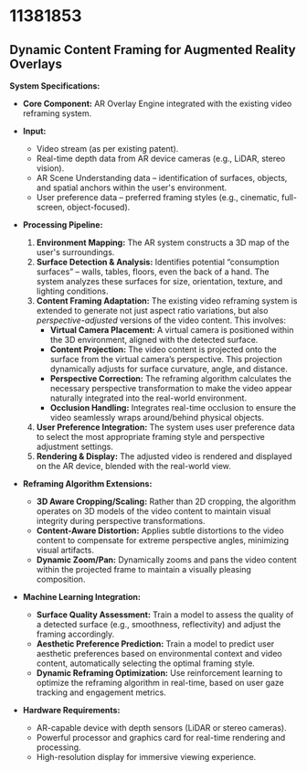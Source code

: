 # 11381853

## Dynamic Content Framing for Augmented Reality Overlays

**System Specifications:**

*   **Core Component:** AR Overlay Engine integrated with the existing video reframing system.
*   **Input:**
    *   Video stream (as per existing patent).
    *   Real-time depth data from AR device cameras (e.g., LiDAR, stereo vision).
    *   AR Scene Understanding data – identification of surfaces, objects, and spatial anchors within the user's environment.
    *   User preference data – preferred framing styles (e.g., cinematic, full-screen, object-focused).
*   **Processing Pipeline:**
    1.  **Environment Mapping:** The AR system constructs a 3D map of the user's surroundings.
    2.  **Surface Detection & Analysis:** Identifies potential “consumption surfaces” – walls, tables, floors, even the back of a hand. The system analyzes these surfaces for size, orientation, texture, and lighting conditions.
    3.  **Content Framing Adaptation:** The existing video reframing system is extended to generate not just aspect ratio variations, but also *perspective-adjusted* versions of the video content. This involves:
        *   **Virtual Camera Placement:** A virtual camera is positioned within the 3D environment, aligned with the detected surface.
        *   **Content Projection:** The video content is projected onto the surface from the virtual camera’s perspective. This projection dynamically adjusts for surface curvature, angle, and distance.
        *   **Perspective Correction:** The reframing algorithm calculates the necessary perspective transformation to make the video appear naturally integrated into the real-world environment.
        *   **Occlusion Handling:**  Integrates real-time occlusion to ensure the video seamlessly wraps around/behind physical objects.
    4.  **User Preference Integration:** The system uses user preference data to select the most appropriate framing style and perspective adjustment settings.
    5.  **Rendering & Display:** The adjusted video is rendered and displayed on the AR device, blended with the real-world view.

*   **Reframing Algorithm Extensions:**
    *   **3D Aware Cropping/Scaling:**  Rather than 2D cropping, the algorithm operates on 3D models of the video content to maintain visual integrity during perspective transformations.
    *   **Content-Aware Distortion:**  Applies subtle distortions to the video content to compensate for extreme perspective angles, minimizing visual artifacts.
    *   **Dynamic Zoom/Pan:** Dynamically zooms and pans the video content within the projected frame to maintain a visually pleasing composition.

*   **Machine Learning Integration:**
    *   **Surface Quality Assessment:** Train a model to assess the quality of a detected surface (e.g., smoothness, reflectivity) and adjust the framing accordingly.
    *   **Aesthetic Preference Prediction:** Train a model to predict user aesthetic preferences based on environmental context and video content, automatically selecting the optimal framing style.
    *   **Dynamic Reframing Optimization:**  Use reinforcement learning to optimize the reframing algorithm in real-time, based on user gaze tracking and engagement metrics.

*   **Hardware Requirements:**
    *   AR-capable device with depth sensors (LiDAR or stereo cameras).
    *   Powerful processor and graphics card for real-time rendering and processing.
    *   High-resolution display for immersive viewing experience.